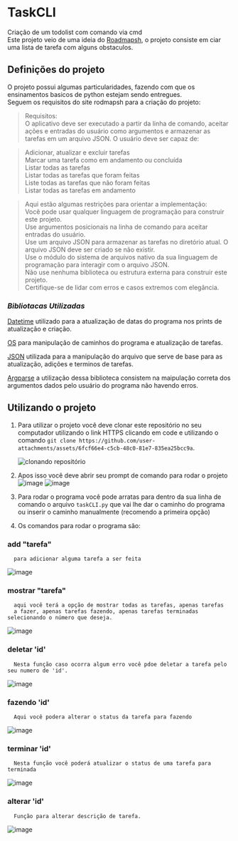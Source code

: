 # TaskCLI
Criação de um todolist com comando via cmd  
Este projeto veio de uma ideia do [Roadmapsh](https://roadmap.sh/projects/task-tracker), o projeto consiste em ciar uma lista de tarefa com alguns obstaculos. 

## Definições do projeto  

O projeto possui algumas particularidades, fazendo com que os ensinamentos basicos de python estejam sendo entregues.  
Seguem os requisitos do site rodmapsh para a criação do projeto:

>Requisitos:  
O aplicativo deve ser executado a partir da linha de comando, aceitar ações e entradas do usuário como argumentos e armazenar as tarefas em um arquivo JSON. O usuário deve ser capaz de:

>Adicionar, atualizar e excluir tarefas  
>Marcar uma tarefa como em andamento ou concluída  
Listar todas as tarefas  
Listar todas as tarefas que foram feitas  
Liste todas as tarefas que não foram feitas  
Listar todas as tarefas em andamento  
 

>Aqui estão algumas restrições para orientar a implementação:    
Você pode usar qualquer linguagem de programação para construir este projeto.  
Use argumentos posicionais na linha de comando para aceitar entradas do usuário.  
Use um arquivo JSON para armazenar as tarefas no diretório atual.
O arquivo JSON deve ser criado se não existir.  
Use o módulo do sistema de arquivos nativo da sua linguagem de programação para interagir com o arquivo JSON.  
Não use nenhuma biblioteca ou estrutura externa para construir este projeto.  
Certifique-se de lidar com erros e casos extremos com elegância.

  

### _*Bibliotacas Utilizadas*_

[Datetime](https://docs.python.org/pt-br/3/library/datetime.html) utilizado para a atualização de datas do programa nos prints de atualização e criação.


[OS](https://docs.python.org/pt-br/3/library/os.html#module-os) para manipulação de caminhos do programa e atualização de tarefas.  

[JSON](https://docs.python.org/pt-br/3/library/json.html) utilizada para a manipulação do arquivo que serve de base para as atualização, adições e terminos de tarefas.

[Argparse](https://docs.python.org/pt-br/3/library/argparse.html#module-argparse) a utilização dessa biblioteca consistem na maipulação correta dos argumentos dados pelo usuário do programa não havendo erros.  

## Utilizando o projeto  

1. Para utilizar o projeto você deve clonar este repositório no seu computador utilizando o link HTTPS clicando em code e utilizando o comando `git clone https://github.com/user-attachments/assets/6fcf66e4-c5cb-48c0-81e7-835ea25bcc9a`.

    ![clonando repositório](https://github.com/user-attachments/assets/6fcf66e4-c5cb-48c0-81e7-835ea25bcc9a)   


2. Apos isso você deve abrir seu prompt de comando para rodar o projeto
   ![image](https://github.com/user-attachments/assets/edd37825-1b68-49ba-8902-897f075d02a3) 
   ![image](https://github.com/user-attachments/assets/62d7e0e4-c61a-47e3-8d3c-70f06408af72)



3. Para rodar o programa você pode arratas para dentro da sua linha de comando o arquivo `taskCLI.py` que vai lhe dar o caminho do programa ou inserir o caminho manualmente (recomendo a primeira opção)


4. Os comandos para rodar o programa são: 
### add "tarefa"
      para adicionar alguma tarefa a ser feita 

![image](https://github.com/user-attachments/assets/41571e39-c4d4-4325-98bd-41cba94a107c)
### mostrar "tarefa"
      aqui você terá a opção de mostrar todas as tarefas, apenas tarefas
      a fazer, apenas tarefas fazendo, apenas tarefas terminadas selecionando o número que deseja. 
![image](https://github.com/user-attachments/assets/c7f5b000-e8ac-4cc0-ad27-f4163d969ef9)

### deletar 'id'
      Nesta função caso ocorra algum erro você pdoe deletar a tarefa pelo seu numero de 'id'.

![image](https://github.com/user-attachments/assets/d0601309-f0b9-4f26-993b-159ef024a04b)
### fazendo 'id'
      Aqui você podera alterar o status da tarefa para fazendo

![image](https://github.com/user-attachments/assets/0cafa168-6c2d-4fff-a934-0ea26ba23e45)
### terminar 'id'
      Nesta função você poderá atualizar o status de uma tarefa para terminada

![image](https://github.com/user-attachments/assets/5837fb20-79ef-4b25-baa3-79f8c1385e0d)
### alterar 'id'
      Função para alterar descrição de tarefa.

![image](https://github.com/user-attachments/assets/cafe1d14-81ab-4598-8d07-321deeddf6b4)
      



